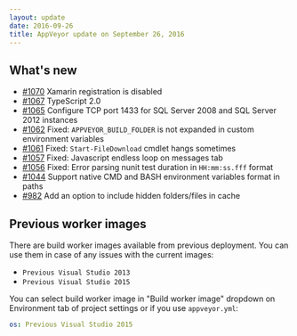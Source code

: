 ```yaml
---
layout: update
date: 2016-09-26
title: AppVeyor update on September 26, 2016
---
```


## What's new

* [#1070](https://github.com/appveyor/ci/issues/1070) Xamarin registration is disabled
* [#1067](https://github.com/appveyor/ci/issues/1067) TypeScript 2.0
* [#1065](https://github.com/appveyor/ci/issues/1065) Configure TCP port 1433 for SQL Server 2008 and SQL Server 2012 instances
* [#1062](https://github.com/appveyor/ci/issues/1062) Fixed: `APPVEYOR_BUILD_FOLDER` is not expanded in custom environment variables
* [#1061](https://github.com/appveyor/ci/issues/1061) Fixed: `Start-FileDownload` cmdlet hangs sometimes
* [#1057](https://github.com/appveyor/ci/issues/1057) Fixed: Javascript endless loop on messages tab
* [#1056](https://github.com/appveyor/ci/issues/1056) Fixed: Error parsing nunit test duration in `HH:mm:ss.fff` format
* [#1044](https://github.com/appveyor/ci/issues/1044) Support native CMD and BASH environment variables format in paths
* [#982](https://github.com/appveyor/ci/issues/982) Add an option to include hidden folders/files in cache

## Previous worker images

There are build worker images available from previous deployment. You can use them in case of any issues with the current images:

* `Previous Visual Studio 2013`
* `Previous Visual Studio 2015`

You can select build worker image in "Build worker image" dropdown on Environment tab of project settings or if you use `appveyor.yml`:

```yaml
os: Previous Visual Studio 2015
```
